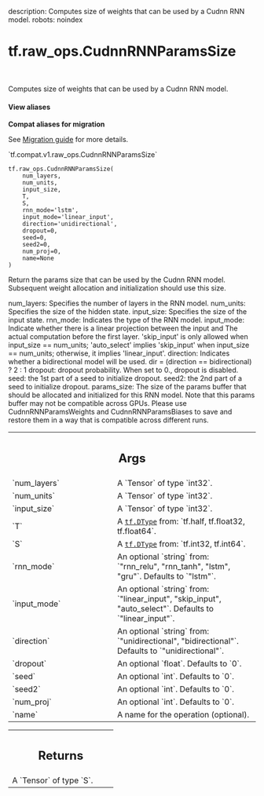 description: Computes size of weights that can be used by a Cudnn RNN model.
robots: noindex

# tf.raw_ops.CudnnRNNParamsSize

<!-- Insert buttons and diff -->

<table class="tfo-notebook-buttons tfo-api nocontent" align="left">

</table>



Computes size of weights that can be used by a Cudnn RNN model.

<section class="expandable">
  <h4 class="showalways">View aliases</h4>
  <p>
<b>Compat aliases for migration</b>
<p>See
<a href="https://www.tensorflow.org/guide/migrate">Migration guide</a> for
more details.</p>
<p>`tf.compat.v1.raw_ops.CudnnRNNParamsSize`</p>
</p>
</section>

<pre class="devsite-click-to-copy prettyprint lang-py tfo-signature-link">
<code>tf.raw_ops.CudnnRNNParamsSize(
    num_layers,
    num_units,
    input_size,
    T,
    S,
    rnn_mode=&#x27;lstm&#x27;,
    input_mode=&#x27;linear_input&#x27;,
    direction=&#x27;unidirectional&#x27;,
    dropout=0,
    seed=0,
    seed2=0,
    num_proj=0,
    name=None
)
</code></pre>



<!-- Placeholder for "Used in" -->

Return the params size that can be used by the Cudnn RNN model. Subsequent
weight allocation and initialization should use this size.

num_layers: Specifies the number of layers in the RNN model.
num_units: Specifies the size of the hidden state.
input_size: Specifies the size of the input state.
rnn_mode: Indicates the type of the RNN model.
input_mode: Indicate whether there is a linear projection between the input and
  The actual computation before the first layer. 'skip_input' is only allowed
  when input_size == num_units; 'auto_select' implies 'skip_input' when
  input_size == num_units; otherwise, it implies 'linear_input'.
direction: Indicates whether a bidirectional model will be used.
  dir = (direction == bidirectional) ? 2 : 1
dropout: dropout probability. When set to 0., dropout is disabled.
seed: the 1st part of a seed to initialize dropout.
seed2: the 2nd part of a seed to initialize dropout.
params_size: The size of the params buffer that should be allocated and
  initialized for this RNN model. Note that this params buffer may not be
  compatible across GPUs. Please use CudnnRNNParamsWeights and
  CudnnRNNParamsBiases to save and restore them in a way that is compatible
  across different runs.

<!-- Tabular view -->
 <table class="responsive fixed orange">
<colgroup><col width="214px"><col></colgroup>
<tr><th colspan="2"><h2 class="add-link">Args</h2></th></tr>

<tr>
<td>
`num_layers`
</td>
<td>
A `Tensor` of type `int32`.
</td>
</tr><tr>
<td>
`num_units`
</td>
<td>
A `Tensor` of type `int32`.
</td>
</tr><tr>
<td>
`input_size`
</td>
<td>
A `Tensor` of type `int32`.
</td>
</tr><tr>
<td>
`T`
</td>
<td>
A <a href="../../tf/dtypes/DType.md"><code>tf.DType</code></a> from: `tf.half, tf.float32, tf.float64`.
</td>
</tr><tr>
<td>
`S`
</td>
<td>
A <a href="../../tf/dtypes/DType.md"><code>tf.DType</code></a> from: `tf.int32, tf.int64`.
</td>
</tr><tr>
<td>
`rnn_mode`
</td>
<td>
An optional `string` from: `"rnn_relu", "rnn_tanh", "lstm", "gru"`. Defaults to `"lstm"`.
</td>
</tr><tr>
<td>
`input_mode`
</td>
<td>
An optional `string` from: `"linear_input", "skip_input", "auto_select"`. Defaults to `"linear_input"`.
</td>
</tr><tr>
<td>
`direction`
</td>
<td>
An optional `string` from: `"unidirectional", "bidirectional"`. Defaults to `"unidirectional"`.
</td>
</tr><tr>
<td>
`dropout`
</td>
<td>
An optional `float`. Defaults to `0`.
</td>
</tr><tr>
<td>
`seed`
</td>
<td>
An optional `int`. Defaults to `0`.
</td>
</tr><tr>
<td>
`seed2`
</td>
<td>
An optional `int`. Defaults to `0`.
</td>
</tr><tr>
<td>
`num_proj`
</td>
<td>
An optional `int`. Defaults to `0`.
</td>
</tr><tr>
<td>
`name`
</td>
<td>
A name for the operation (optional).
</td>
</tr>
</table>



<!-- Tabular view -->
 <table class="responsive fixed orange">
<colgroup><col width="214px"><col></colgroup>
<tr><th colspan="2"><h2 class="add-link">Returns</h2></th></tr>
<tr class="alt">
<td colspan="2">
A `Tensor` of type `S`.
</td>
</tr>

</table>

